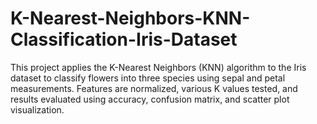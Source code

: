 # K-Nearest-Neighbors-KNN-Classification-Iris-Dataset
This project applies the K-Nearest Neighbors (KNN) algorithm to the Iris dataset to classify flowers into three species using sepal and petal measurements. Features are normalized, various K values tested, and results evaluated using accuracy, confusion matrix, and scatter plot visualization.

